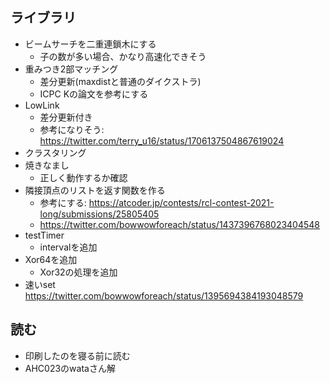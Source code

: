 ## ライブラリ
- ビームサーチを二重連鎖木にする
    - 子の数が多い場合、かなり高速化できそう
- 重みつき2部マッチング
    - 差分更新(maxdistと普通のダイクストラ)
    - ICPC Kの論文を参考にする
- LowLink
    - 差分更新付き
    - 参考になりそう: https://twitter.com/terry_u16/status/1706137504867619024
- クラスタリング
- 焼きなまし
    - 正しく動作するか確認
- 隣接頂点のリストを返す関数を作る
    - 参考にする: https://atcoder.jp/contests/rcl-contest-2021-long/submissions/25805405
    - https://twitter.com/bowwowforeach/status/1437396768023404548
- testTimer
    - intervalを追加
- Xor64を追加
    - Xor32の処理を追加
- 速いset
    https://twitter.com/bowwowforeach/status/1395694384193048579
## 読む
- 印刷したのを寝る前に読む
- AHC023のwataさん解